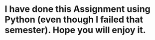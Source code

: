 # I have done this Assignment using Python (even though I failed that semester). Hope you will enjoy it. 
